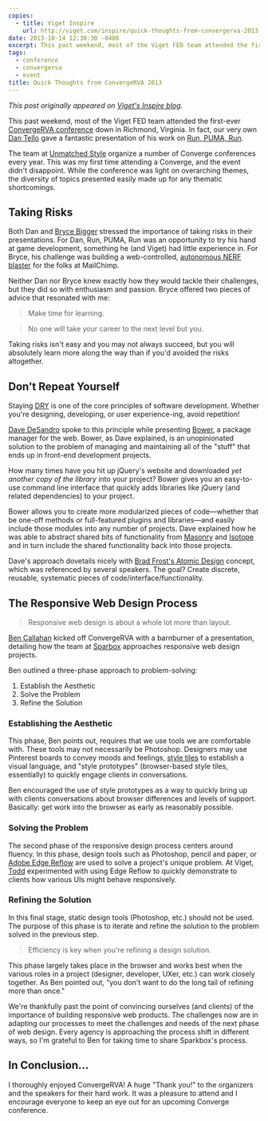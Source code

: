 ```yaml
---
copies:
  - title: Viget Inspire
    url: http://viget.com/inspire/quick-thoughts-from-convergerva-2013
date: 2013-10-14 12:30:30 -0400
excerpt: This past weekend, most of the Viget FED team attended the first-ever ConvergeRVA conference down in Richmond, Virginia.
tags:
  - conference
  - convergerva
  - event
title: Quick Thoughts from ConvergeRVA 2013
---
```


_This post originally appeared on [Viget's Inspire blog](http://viget.com/inspire/quick-thoughts-from-convergerva-2013)._

This past weekend, most of the Viget FED team attended the first-ever [ConvergeRVA conference](http://convergerva.com/) down in Richmond, Virginia. In fact, our very own [Dan Tello](http://viget.com/about/team/dtello) gave a fantastic presentation of his work on [Run, PUMA, Run](http://viget.com/work/run-puma-run).

The team at [Unmatched Style](http://unmatchedstyle.com/) organize a number of Converge conferences every year. This was my first time attending a Converge, and the event didn't disappoint. While the conference was light on overarching themes, the diversity of topics presented easily made up for any thematic shortcomings.


## Taking Risks

Both Dan and [Bryce Bigger](http://thebiggerdesign.com/) stressed the importance of taking risks in their presentations. For Dan, Run, PUMA, Run was an opportunity to try his hand at game development, something he (and Viget) had little experience in. For Bryce, his challenge was building a web-controlled, [autonomous NERF blaster](http://autonerfblaster.com/) for the folks at MailChimp.

Neither Dan nor Bryce knew exactly how they would tackle their challenges, but they did so with enthusiasm and passion. Bryce offered two pieces of advice that resonated with me:

> Make time for learning.

> No one will take your career to the next level but you.

Taking risks isn't easy and you may not always succeed, but you will absolutely learn more along the way than if you'd avoided the risks altogether.


## Don't Repeat Yourself

Staying [DRY](http://en.wikipedia.org/wiki/Don't_repeat_yourself) is one of the core principles of software development. Whether you're designing, developing, or user experience-ing, avoid repetition!

[Dave DeSandro](http://desandro.com/) spoke to this principle while presenting [Bower](http://bower.io/), a package manager for the web. Bower, as Dave explained, is an unopinionated solution to the problem of managing and maintaining all of the "stuff" that ends up in front-end development projects.

How many times have you hit up jQuery's website and downloaded _yet another copy of the library_ into your project? Bower gives you an easy-to-use command line interface that quickly adds libraries like jQuery (and related dependencies) to your project.

Bower allows you to create more modularized pieces of code—whether that be one-off methods or full-featured plugins and libraries—and easily include those modules into any number of projects. Dave explained how he was able to abstract shared bits of functionality from [Masonry](https://github.com/desandro/masonry) and [Isotope](https://github.com/desandro/isotope) and in turn include the shared functionality back into those projects.

Dave's approach dovetails nicely with [Brad Frost's Atomic Design](http://bradfrostweb.com/blog/post/atomic-web-design/) concept, which was referenced by several speakers. The goal? Create discrete, reusable, systematic pieces of code/interface/functionality.


## The Responsive Web Design Process

> Responsive web design is about a whole lot more than layout.

[Ben Callahan](http://bencallahan.com/) kicked off ConvergeRVA with a barnburner of a presentation, detailing how the team at [Sparbox](http://seesparkbox.com/) approaches responsive web design projects.

Ben outlined a three-phase approach to problem-solving:

1. Establish the Aesthetic
2. Solve the Problem
3. Refine the Solution

### Establishing the Aesthetic

This phase, Ben points out, requires that we use tools we are comfortable with. These tools may not necessarily be Photoshop. Designers may use Pinterest boards to convey moods and feelings, [style tiles](http://styletil.es/) to establish a visual language, and "style prototypes" (browser-based style tiles, essentially) to quickly engage clients in conversations.

Ben encouraged the use of style prototypes as a way to quickly bring up with clients conversations about browser differences and levels of support. Basically: get work into the browser as early as reasonably possible.

### Solving the Problem

The second phase of the responsive design process centers around fluency. In this phase, design tools such as Photoshop, pencil and paper, or [Adobe Edge Reflow](http://html.adobe.com/edge/reflow/) are used to solve a project's unique problem. At Viget, [Todd](http://viget.com/about/team/tmoy) experimented with using Edge Reflow to quickly demonstrate to clients how various UIs might behave responsively.

### Refining the Solution

In this final stage, static design tools (Photoshop, etc.) should not be used. The purpose of this phase is to iterate and refine the solution to the problem solved in the previous step.

> Efficiency is key when you're refining a design solution.

This phase largely takes place in the browser and works best when the various roles in a project (designer, developer, UXer, etc.) can work closely together. As Ben pointed out, "you don't want to do the long tail of refining more than once."

We're thankfully past the point of convincing ourselves (and clients) of the importance of building responsive web products. The challenges now are in adapting our processes to meet the challenges and needs of the next phase of web design. Every agency is approaching the process shift in different ways, so I'm grateful to Ben for taking time to share Sparkbox's process.


## In Conclusion…

I thoroughly enjoyed ConvergeRVA! A huge "Thank you!" to the organizers and the speakers for their hard work. It was a pleasure to attend and I encourage everyone to keep an eye out for an upcoming Converge conference.